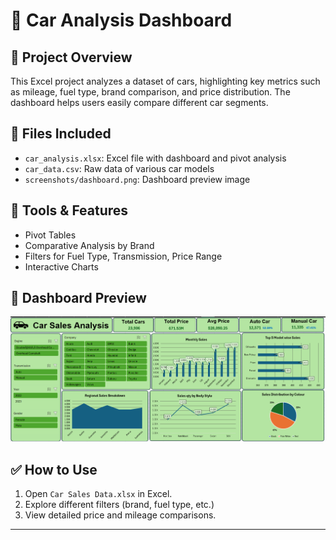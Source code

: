 # 🚗 Car Analysis Dashboard

## 📝 Project Overview
This Excel project analyzes a dataset of cars, highlighting key metrics such as mileage, fuel type, brand comparison, and price distribution. The dashboard helps users easily compare different car segments.

## 📂 Files Included
- `car_analysis.xlsx`: Excel file with dashboard and pivot analysis
- `car_data.csv`: Raw data of various car models
- `screenshots/dashboard.png`: Dashboard preview image

## 🔧 Tools & Features
- Pivot Tables
- Comparative Analysis by Brand
- Filters for Fuel Type, Transmission, Price Range
- Interactive Charts

## 📸 Dashboard Preview
![Car Dashboard](dashboard.png)

## ✅ How to Use
1. Open `Car Sales Data.xlsx` in Excel.
2. Explore different filters (brand, fuel type, etc.)
3. View detailed price and mileage comparisons.

---
